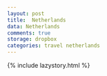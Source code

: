 ```yaml
---
layout: post
title:  Netherlands
data: Netherlands
comments: true
storage: dropbox
categories: travel netherlands
---
```

{% include lazystory.html %}
